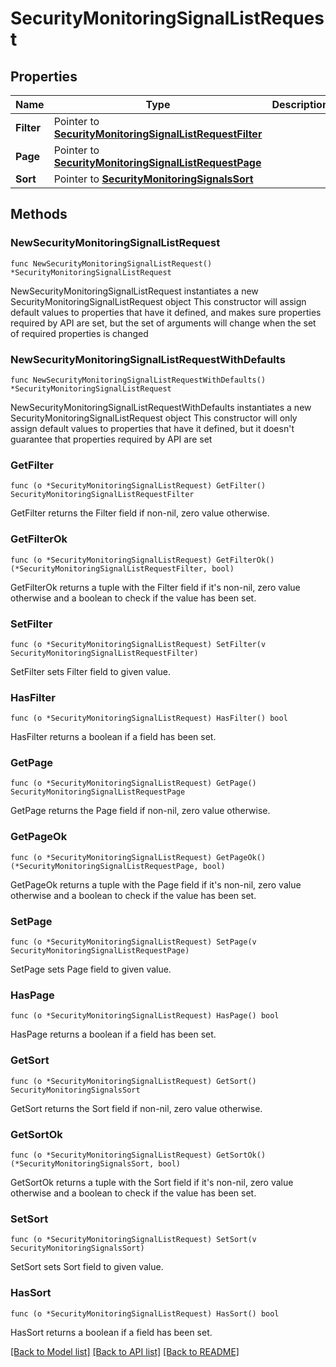 # SecurityMonitoringSignalListRequest

## Properties

Name | Type | Description | Notes
------------ | ------------- | ------------- | -------------
**Filter** | Pointer to [**SecurityMonitoringSignalListRequestFilter**](SecurityMonitoringSignalListRequest_filter.md) |  | [optional] 
**Page** | Pointer to [**SecurityMonitoringSignalListRequestPage**](SecurityMonitoringSignalListRequest_page.md) |  | [optional] 
**Sort** | Pointer to [**SecurityMonitoringSignalsSort**](SecurityMonitoringSignalsSort.md) |  | [optional] 

## Methods

### NewSecurityMonitoringSignalListRequest

`func NewSecurityMonitoringSignalListRequest() *SecurityMonitoringSignalListRequest`

NewSecurityMonitoringSignalListRequest instantiates a new SecurityMonitoringSignalListRequest object
This constructor will assign default values to properties that have it defined,
and makes sure properties required by API are set, but the set of arguments
will change when the set of required properties is changed

### NewSecurityMonitoringSignalListRequestWithDefaults

`func NewSecurityMonitoringSignalListRequestWithDefaults() *SecurityMonitoringSignalListRequest`

NewSecurityMonitoringSignalListRequestWithDefaults instantiates a new SecurityMonitoringSignalListRequest object
This constructor will only assign default values to properties that have it defined,
but it doesn't guarantee that properties required by API are set

### GetFilter

`func (o *SecurityMonitoringSignalListRequest) GetFilter() SecurityMonitoringSignalListRequestFilter`

GetFilter returns the Filter field if non-nil, zero value otherwise.

### GetFilterOk

`func (o *SecurityMonitoringSignalListRequest) GetFilterOk() (*SecurityMonitoringSignalListRequestFilter, bool)`

GetFilterOk returns a tuple with the Filter field if it's non-nil, zero value otherwise
and a boolean to check if the value has been set.

### SetFilter

`func (o *SecurityMonitoringSignalListRequest) SetFilter(v SecurityMonitoringSignalListRequestFilter)`

SetFilter sets Filter field to given value.

### HasFilter

`func (o *SecurityMonitoringSignalListRequest) HasFilter() bool`

HasFilter returns a boolean if a field has been set.

### GetPage

`func (o *SecurityMonitoringSignalListRequest) GetPage() SecurityMonitoringSignalListRequestPage`

GetPage returns the Page field if non-nil, zero value otherwise.

### GetPageOk

`func (o *SecurityMonitoringSignalListRequest) GetPageOk() (*SecurityMonitoringSignalListRequestPage, bool)`

GetPageOk returns a tuple with the Page field if it's non-nil, zero value otherwise
and a boolean to check if the value has been set.

### SetPage

`func (o *SecurityMonitoringSignalListRequest) SetPage(v SecurityMonitoringSignalListRequestPage)`

SetPage sets Page field to given value.

### HasPage

`func (o *SecurityMonitoringSignalListRequest) HasPage() bool`

HasPage returns a boolean if a field has been set.

### GetSort

`func (o *SecurityMonitoringSignalListRequest) GetSort() SecurityMonitoringSignalsSort`

GetSort returns the Sort field if non-nil, zero value otherwise.

### GetSortOk

`func (o *SecurityMonitoringSignalListRequest) GetSortOk() (*SecurityMonitoringSignalsSort, bool)`

GetSortOk returns a tuple with the Sort field if it's non-nil, zero value otherwise
and a boolean to check if the value has been set.

### SetSort

`func (o *SecurityMonitoringSignalListRequest) SetSort(v SecurityMonitoringSignalsSort)`

SetSort sets Sort field to given value.

### HasSort

`func (o *SecurityMonitoringSignalListRequest) HasSort() bool`

HasSort returns a boolean if a field has been set.


[[Back to Model list]](../README.md#documentation-for-models) [[Back to API list]](../README.md#documentation-for-api-endpoints) [[Back to README]](../README.md)


